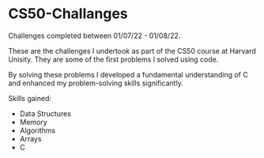 # CS50-Challanges

Challenges completed between 01/07/22 - 01/08/22.

These are the challenges I undertook as part of the CS50 course at Harvard Unisity. They are some of the first problems I solved using code.

By solving these problems I developed a fundamental understanding of C and enhanced my problem-solving skills significantly. 

Skills gained: 
- Data Structures
- Memory
- Algorithms
- Arrays 
- C
